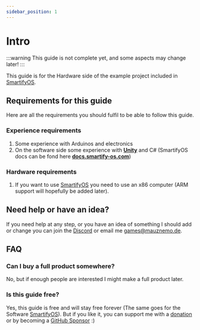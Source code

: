```yaml
---
sidebar_position: 1
---
```


# Intro

:::warning
This guide is not complete yet, and some aspects may change later!
:::

This guide is for the Hardware side of the example project included in [SmartifyOS](https://smartify-os.com/).

## Requirements for this guide
Here are all the requirements you should fulfil to be able to follow this guide.

### Experience requirements

1. Some experience with Arduinos and electronics
2. On the software side some experience with [**Unity**](https://unity.com/) and C# (SmartifyOS docs can be fond here **[docs.smartify-os.com](https://docs.smartify-os.com/)**)

### Hardware requirements
1. If you want to use [SmartifyOS](https://smartify-os.com/) you need to use an x86 computer (ARM support will hopefully be added later).


## Need help or have an idea?

If you need help at any step, or you have an idea of something I should add or change you can join the [Discord](https://discord.gg/dYf8zrVUHt) or email me [games@mauznemo.de](mailto:games@mauznemo.de).

## FAQ
### Can I buy a full product somewhere?
No, but if enough people are interested I might make a full product later.

### Is this guide free?
Yes, this guide is free and will stay free forever (The same goes for the Software [SmartifyOS](https://smartify-os.com/)). But if you like it, you can support me with a [donation](https://www.paypal.com/donate/?hosted_button_id=BSPF2HUZRP7AN) or by becoming a [GitHub Sponsor](https://github.com/sponsors/Mauznemo) :)

